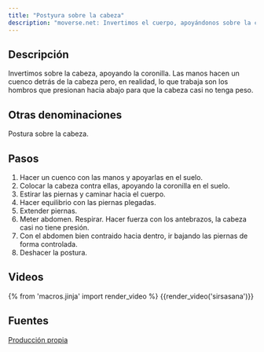 ```yaml
---
title: "Postyura sobre la cabeza"
description: "moverse.net: Invertimos el cuerpo, apoyándonos sobre la cabeza y antebrazos"
---
```


## Descripción

Invertimos sobre la cabeza, apoyando la coronilla. Las manos hacen un cuenco detrás de la cabeza pero, en realidad, lo que trabaja son los hombros que presionan hacia abajo para que la cabeza casi no tenga peso.

## Otras denominaciones

Postura sobre la cabeza.

## Pasos

1. Hacer un cuenco con las manos y apoyarlas en el suelo.
2. Colocar la cabeza contra ellas, apoyando la coronilla en el suelo.
3. Estirar las piernas y caminar hacia el cuerpo.
4. Hacer equilibrio con las piernas plegadas.
5. Extender piernas.
6. Meter abdomen. Respirar. Hacer fuerza con los antebrazos, la cabeza casi no tiene presión.
7. Con el abdomen bien contraido hacia dentro, ir bajando las piernas de forma controlada.
8. Deshacer la postura.

## Videos

{% from 'macros.jinja' import render_video %}
{{render_video('sirsasana')}}

## Fuentes

[Producción propia]({{config.site_url}})